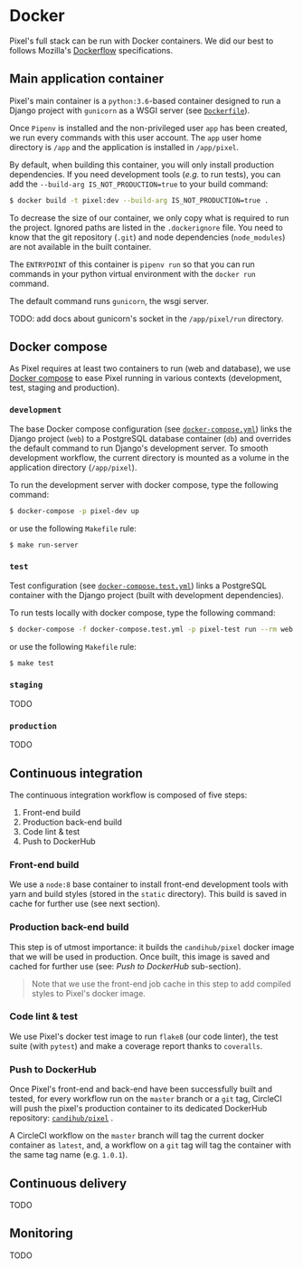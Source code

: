 # Docker

Pixel's full stack can be run with Docker containers. We did our best to follows
Mozilla's [Dockerflow](https://github.com/mozilla-services/Dockerflow)
specifications.

## Main application container

Pixel's main container is a `python:3.6`-based container designed to run a
Django project with `gunicorn` as a WSGI server (see
[`Dockerfile`](../Dockerfile)).

Once `Pipenv` is installed and the non-privileged user `app` has been created,
we run every commands with this user account. The `app` user home directory is
`/app` and the application is installed in `/app/pixel`.

By default, when building this container, you will only install production
dependencies. If you need development tools (_e.g._ to run tests), you can add
the `--build-arg IS_NOT_PRODUCTION=true` to your build command:

```bash
$ docker build -t pixel:dev --build-arg IS_NOT_PRODUCTION=true .
```

To decrease the size of our container, we only copy what is required to run the
project. Ignored paths are listed in the `.dockerignore` file. You need to know
that the git repository (`.git`) and node dependencies (`node_modules`) are not
available in the built container.

The `ENTRYPOINT` of this container is `pipenv run` so that you can run commands
in your python virtual environment with the `docker run` command.

The default command runs `gunicorn`, the wsgi server.

TODO: add docs about gunicorn's socket in the `/app/pixel/run` directory.


## Docker compose

As Pixel requires at least two containers to run (web and database), we use
[Docker compose](https://docs.docker.com/compose/) to ease Pixel running in
various contexts (development, test, staging and production).

### `development`

The base Docker compose configuration (see
[`docker-compose.yml`](../docker-compose.yml)) links the Django project (`web`)
to a PostgreSQL database container (`db`) and overrides the default command to
run Django's development server. To smooth development workflow, the current
directory is mounted as a volume in the application directory (`/app/pixel`).

To run the development server with docker compose, type the following command:

```bash
$ docker-compose -p pixel-dev up
```

or use the following `Makefile` rule:

```bash
$ make run-server
```

### `test`

Test configuration (see [`docker-compose.test.yml`](../docker-compose.test.yml))
links a PostgreSQL container with the Django project (built with development
dependencies).

To run tests locally with docker compose, type the following command:

```bash
$ docker-compose -f docker-compose.test.yml -p pixel-test run --rm web pytest
```

or use the following `Makefile` rule:

```bash
$ make test
```

### `staging`

TODO

### `production`

TODO

## Continuous integration

The continuous integration workflow is composed of five steps:

1. Front-end build
2. Production back-end build
3. Code lint & test
4. Push to DockerHub

### Front-end build

We use a `node:8` base container to install front-end development tools with
yarn and build styles (stored in the `static` directory). This build is saved in
cache for further use (see next section).

### Production back-end build

This step is of utmost importance: it builds the `candihub/pixel` docker image
that we will be used in production. Once built, this image is saved and cached
for further use (see: _Push to DockerHub_ sub-section).

> Note that we use the front-end job cache in this step to add compiled styles
to Pixel's docker image.

### Code lint & test

We use Pixel's docker test image to run `flake8` (our code linter), the test
suite (with `pytest`) and make a coverage report thanks to `coveralls`.

### Push to DockerHub

Once Pixel's front-end and back-end have been successfully built and tested, for
every workflow run on the `master` branch or a `git` tag, CircleCI will push the
pixel's production container to its dedicated DockerHub repository:
[`candihub/pixel`](https://hub.docker.com/r/candihub/pixel/) .

A CircleCI workflow on the `master` branch will tag the current docker container
as `latest`, and, a workflow on a `git` tag will tag the container with the same
tag name (e.g. `1.0.1`).

## Continuous delivery

TODO

## Monitoring

TODO
